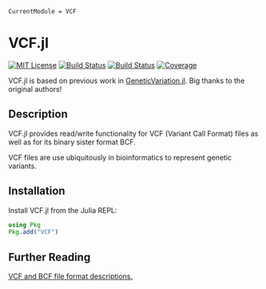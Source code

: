 ```@meta
CurrentModule = VCF
```

# VCF.jl

[![MIT License](https://img.shields.io/badge/license-MIT-green.svg?style=flat-square)](https://github.com/rasmushenningsson/VCF.jl/blob/main/LICENSE)
[![Build Status](https://github.com/rasmushenningsson/VCF.jl/workflows/CI/badge.svg)](https://github.com/rasmushenningsson/VCF.jl/actions)
[![Build Status](https://ci.appveyor.com/api/projects/status/github/rasmushenningsson/VCF.jl?svg=true)](https://ci.appveyor.com/project/rasmushenningsson/VCF-jl)
[![Coverage](https://codecov.io/gh/rasmushenningsson/VCF.jl/branch/main/graph/badge.svg)](https://codecov.io/gh/rasmushenningsson/VCF.jl)

VCF.jl is based on previous work in [GeneticVariation.jl](https://github.com/BioJulia/GeneticVariation.jl).
Big thanks to the original authors!

## Description

VCF.jl provides read/write functionality for VCF (Variant Call Format) files as
well as for its binary sister format BCF.

VCF files are use ubiquitously in bioinformatics to represent genetic variants.


## Installation

Install VCF.jl from the Julia REPL:

```julia
using Pkg
Pkg.add("VCF")
```

## Further Reading
[VCF and BCF file format descriptions.](https://samtools.github.io/hts-specs/)

